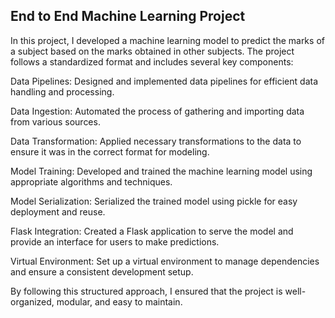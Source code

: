 ## End to End Machine Learning Project

In this project, I developed a machine learning model to predict the marks of a subject based on the marks obtained in other subjects. The project follows a standardized format and includes several key components:

Data Pipelines: Designed and implemented data pipelines for efficient data handling and processing.

Data Ingestion: Automated the process of gathering and importing data from various sources.

Data Transformation: Applied necessary transformations to the data to ensure it was in the correct format for modeling.

Model Training: Developed and trained the machine learning model using appropriate algorithms and techniques.

Model Serialization: Serialized the trained model using pickle for easy deployment and reuse.

Flask Integration: Created a Flask application to serve the model and provide an interface for users to make predictions.

Virtual Environment: Set up a virtual environment to manage dependencies and ensure a consistent development setup.

By following this structured approach, I ensured that the project is well-organized, modular, and easy to maintain.